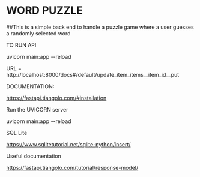 # WORD PUZZLE

##This is a simple back end to handle a puzzle game where a user guesses a randomly selected word


TO RUN API

uvicorn main:app --reload

URL = http://localhost:8000/docs#/default/update_item_items__item_id__put


DOCUMENTATION:

https://fastapi.tiangolo.com/#installation

Run the UVICORN server

uvicorn main:app --reload


SQL Lite

https://www.sqlitetutorial.net/sqlite-python/insert/


Useful documentation

https://fastapi.tiangolo.com/tutorial/response-model/